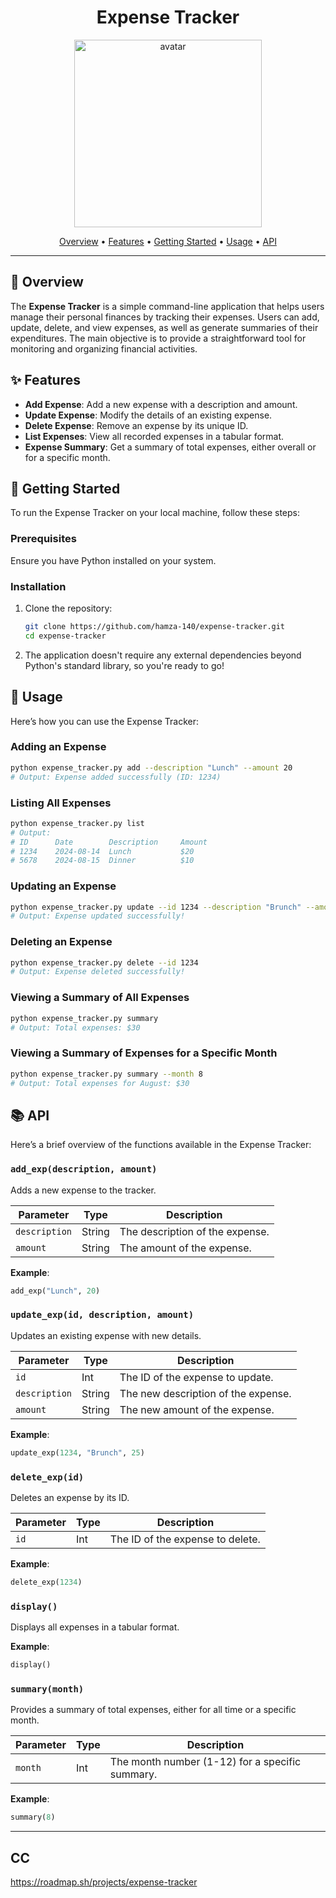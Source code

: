<div align="center">
  
  # Expense Tracker
  
  <img src="https://imgs.search.brave.com/tYMA2XVC8fJrXLXgfPNoSgzBvtIl4Y2T_UaddTEyPiY/rs:fit:860:0:0:0/g:ce/aHR0cHM6Ly93d3cu/cG5nYWxsLmNvbS93/cC1jb250ZW50L3Vw/bG9hZHMvNy9CdWRn/ZXQtUE5HLVRyYW5z/cGFyZW50LUhELVBo/b3RvLnBuZw" height="300" alt="avatar" />
  
  [Overview](#🎯-overview) •
  [Features](#✨-features) •
  [Getting Started](#🚀-getting-started) •
  [Usage](#📘-usage) •
  [API](#📚-api)
  
</div>

---

## 🎯 Overview

The **Expense Tracker** is a simple command-line application that helps users manage their personal finances by tracking their expenses. Users can add, update, delete, and view expenses, as well as generate summaries of their expenditures. The main objective is to provide a straightforward tool for monitoring and organizing financial activities.

## ✨ Features

- **Add Expense**: Add a new expense with a description and amount.
- **Update Expense**: Modify the details of an existing expense.
- **Delete Expense**: Remove an expense by its unique ID.
- **List Expenses**: View all recorded expenses in a tabular format.
- **Expense Summary**: Get a summary of total expenses, either overall or for a specific month.

## 🚀 Getting Started

To run the Expense Tracker on your local machine, follow these steps:

### Prerequisites

Ensure you have Python installed on your system.

### Installation

1. Clone the repository:

   ```bash
   git clone https://github.com/hamza-140/expense-tracker.git
   cd expense-tracker
   ```

2. The application doesn't require any external dependencies beyond Python's standard library, so you're ready to go!

## 📘 Usage

Here’s how you can use the Expense Tracker:

### Adding an Expense

```bash
python expense_tracker.py add --description "Lunch" --amount 20
# Output: Expense added successfully (ID: 1234)
```

### Listing All Expenses

```bash
python expense_tracker.py list
# Output: 
# ID      Date        Description     Amount
# 1234    2024-08-14  Lunch           $20
# 5678    2024-08-15  Dinner          $10
```

### Updating an Expense

```bash
python expense_tracker.py update --id 1234 --description "Brunch" --amount 25
# Output: Expense updated successfully!
```

### Deleting an Expense

```bash
python expense_tracker.py delete --id 1234
# Output: Expense deleted successfully!
```

### Viewing a Summary of All Expenses

```bash
python expense_tracker.py summary
# Output: Total expenses: $30
```

### Viewing a Summary of Expenses for a Specific Month

```bash
python expense_tracker.py summary --month 8
# Output: Total expenses for August: $30
```

## 📚 API

Here’s a brief overview of the functions available in the Expense Tracker:

### `add_exp(description, amount)`

Adds a new expense to the tracker.

| Parameter    | Type   | Description                         |
|--------------|--------|-------------------------------------|
| `description`| String | The description of the expense.     |
| `amount`     | String | The amount of the expense.          |

**Example**:
```python
add_exp("Lunch", 20)
```

### `update_exp(id, description, amount)`

Updates an existing expense with new details.

| Parameter    | Type   | Description                               |
|--------------|--------|-------------------------------------------|
| `id`         | Int    | The ID of the expense to update.          |
| `description`| String | The new description of the expense.       |
| `amount`     | String | The new amount of the expense.            |

**Example**:
```python
update_exp(1234, "Brunch", 25)
```

### `delete_exp(id)`

Deletes an expense by its ID.

| Parameter | Type | Description                     |
|-----------|------|---------------------------------|
| `id`      | Int  | The ID of the expense to delete.|

**Example**:
```python
delete_exp(1234)
```

### `display()`

Displays all expenses in a tabular format.

**Example**:
```python
display()
```

### `summary(month)`

Provides a summary of total expenses, either for all time or a specific month.

| Parameter | Type | Description                                  |
|-----------|------|----------------------------------------------|
| `month`   | Int  | The month number (1-12) for a specific summary. |

**Example**:
```python
summary(8)
```

---
## CC
https://roadmap.sh/projects/expense-tracker